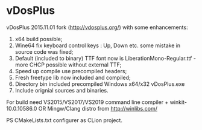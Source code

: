 # vDosPlus
 vDosPlus 2015.11.01 fork (http://vdosplus.org/) with some enhancements:
 1. x64 build possible;
 2. Wine64 fix keyboard control keys : Up, Down etc. some mistake in source code was fixed;
 3. Default (included to binary) TTF font now is LiberationMono-Regular.ttf - more CHCP possible without external TTF;
 4. Speed up compile use precompiled headers;
 5. Fresh freetype lib now included and compiled;
 6. Directory bin included precompiled Windows x64/x32 vDosPlus.exe
 7. Include orignial sources and binaries.
 
For build need VS2015/VS2017/VS2019 command line compiler + winkit-10.0.10586.0
OR
Mingw/Clang distro from http://winlibs.com/

PS CMakeLists.txt configurer as CLion project.
